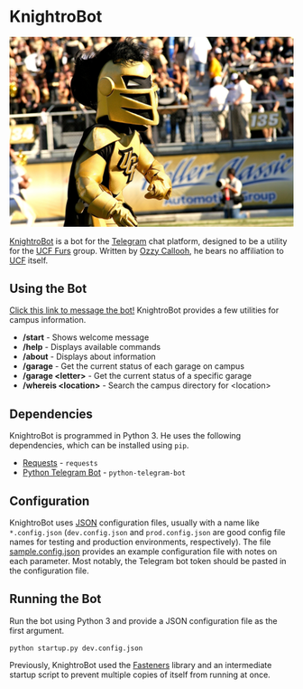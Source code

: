 # KnightroBot

![Knightro](img/Knightro.jpg)

[KnightroBot](http://t.me/KnightroBot) is a bot for the [Telegram](http://telegram.org/) chat platform, designed to be a utility for the [UCF Furs](http://ucffurs.org/) group. Written by [Ozzy Callooh](http://t.me/OzzyC), he bears no affiliation to [UCF](http://ucf.edu) itself.

## Using the Bot

[Click this link to message the bot!](http://t.me/KnightroBot) KnightroBot provides a few utilities for campus information.

* **/start** - Shows welcome message
* **/help** - Displays available commands
* **/about** - Displays about information
* **/garage** - Get the current status of each garage on campus
* **/garage &lt;letter&gt;** - Get the current status of a specific garage
* **/whereis &lt;location&gt;** - Search the campus directory for &lt;location&gt;

## Dependencies

KnightroBot is programmed in Python 3. He uses the following dependencies, which can be installed using `pip`.

* [Requests](http://docs.python-requests.org) - `requests`
* [Python Telegram Bot](http://python-telegram-bot.org) - `python-telegram-bot`

## Configuration

KnightroBot uses [JSON](http://json.org) configuration files, usually with a name like `*.config.json` (`dev.config.json` and `prod.config.json` are good config file names for testing and production environments, respectively). The file [sample.config.json](sample.config.json) provides an example configuration file with notes on each parameter. Most notably, the Telegram bot token should be pasted in the configuration file.

## Running the Bot

Run the bot using Python 3 and provide a JSON configuration file as the first argument.

```shell
python startup.py dev.config.json
```

Previously, KnightroBot used the [Fasteners](https://fasteners.readthedocs.io) library and an intermediate startup script to prevent multiple copies of itself from running at once.